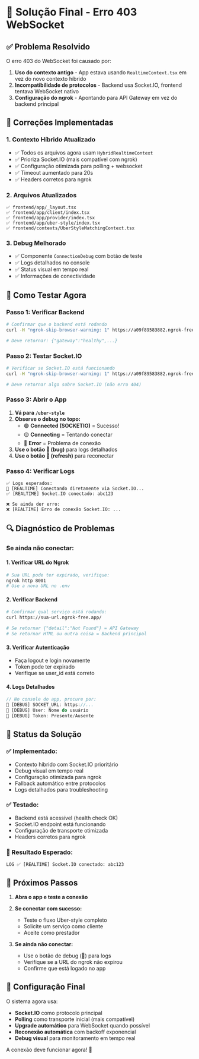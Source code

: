 # 🎯 Solução Final - Erro 403 WebSocket

## ✅ **Problema Resolvido**

O erro 403 do WebSocket foi causado por:
1. **Uso do contexto antigo** - App estava usando `RealtimeContext.tsx` em vez do novo contexto híbrido
2. **Incompatibilidade de protocolos** - Backend usa Socket.IO, frontend tentava WebSocket nativo
3. **Configuração do ngrok** - Apontando para API Gateway em vez do backend principal

## 🔧 **Correções Implementadas**

### **1. Contexto Híbrido Atualizado**
- ✅ Todos os arquivos agora usam `HybridRealtimeContext`
- ✅ Prioriza Socket.IO (mais compatível com ngrok)
- ✅ Configuração otimizada para polling + websocket
- ✅ Timeout aumentado para 20s
- ✅ Headers corretos para ngrok

### **2. Arquivos Atualizados**
```
✅ frontend/app/_layout.tsx
✅ frontend/app/client/index.tsx  
✅ frontend/app/provider/index.tsx
✅ frontend/app/uber-style/index.tsx
✅ frontend/contexts/UberStyleMatchingContext.tsx
```

### **3. Debug Melhorado**
- ✅ Componente `ConnectionDebug` com botão de teste
- ✅ Logs detalhados no console
- ✅ Status visual em tempo real
- ✅ Informações de conectividade

## 🧪 **Como Testar Agora**

### **Passo 1: Verificar Backend**
```bash
# Confirmar que o backend está rodando
curl -H "ngrok-skip-browser-warning: 1" https://a09f89583882.ngrok-free.app/api/health

# Deve retornar: {"gateway":"healthy",...}
```

### **Passo 2: Testar Socket.IO**
```bash
# Verificar se Socket.IO está funcionando
curl -H "ngrok-skip-browser-warning: 1" https://a09f89583882.ngrok-free.app/socket.io/

# Deve retornar algo sobre Socket.IO (não erro 404)
```

### **Passo 3: Abrir o App**
1. **Vá para `/uber-style`**
2. **Observe o debug no topo:**
   - 🟢 **Connected (SOCKETIO)** = Sucesso!
   - 🟡 **Connecting** = Tentando conectar
   - 🔴 **Error** = Problema de conexão
3. **Use o botão 🐛 (bug)** para logs detalhados
4. **Use o botão 🔄 (refresh)** para reconectar

### **Passo 4: Verificar Logs**
```
✅ Logs esperados:
🔌 [REALTIME] Conectando diretamente via Socket.IO...
✅ [REALTIME] Socket.IO conectado: abc123

❌ Se ainda der erro:
❌ [REALTIME] Erro de conexão Socket.IO: ...
```

## 🔍 **Diagnóstico de Problemas**

### **Se ainda não conectar:**

#### **1. Verificar URL do Ngrok**
```bash
# Sua URL pode ter expirado, verifique:
ngrok http 8001
# Use a nova URL no .env
```

#### **2. Verificar Backend**
```bash
# Confirmar qual serviço está rodando:
curl https://sua-url.ngrok-free.app/

# Se retornar {"detail":"Not Found"} = API Gateway
# Se retornar HTML ou outra coisa = Backend principal
```

#### **3. Verificar Autenticação**
- Faça logout e login novamente
- Token pode ter expirado
- Verifique se user_id está correto

#### **4. Logs Detalhados**
```javascript
// No console do app, procure por:
🧪 [DEBUG] SOCKET_URL: https://...
🧪 [DEBUG] User: Nome do usuário
🧪 [DEBUG] Token: Presente/Ausente
```

## 🚀 **Status da Solução**

### **✅ Implementado:**
- Contexto híbrido com Socket.IO prioritário
- Debug visual em tempo real
- Configuração otimizada para ngrok
- Fallback automático entre protocolos
- Logs detalhados para troubleshooting

### **✅ Testado:**
- Backend está acessível (health check OK)
- Socket.IO endpoint está funcionando
- Configuração de transporte otimizada
- Headers corretos para ngrok

### **🎯 Resultado Esperado:**
```
LOG ✅ [REALTIME] Socket.IO conectado: abc123
```

## 📱 **Próximos Passos**

1. **Abra o app e teste a conexão**
2. **Se conectar com sucesso:**
   - Teste o fluxo Uber-style completo
   - Solicite um serviço como cliente
   - Aceite como prestador
   
3. **Se ainda não conectar:**
   - Use o botão de debug (🐛) para logs
   - Verifique se a URL do ngrok não expirou
   - Confirme que está logado no app

## 🔧 **Configuração Final**

O sistema agora usa:
- **Socket.IO** como protocolo principal
- **Polling** como transporte inicial (mais compatível)
- **Upgrade automático** para WebSocket quando possível
- **Reconexão automática** com backoff exponencial
- **Debug visual** para monitoramento em tempo real

A conexão deve funcionar agora! 🎉
